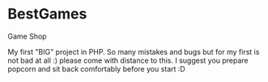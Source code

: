 # BestGames

Game Shop

My first "BIG" project in PHP.
So many mistakes and bugs but for my first is not bad at all :)
please come with distance to this.
I suggest you prepare popcorn and sit back comfortably before you start :D
